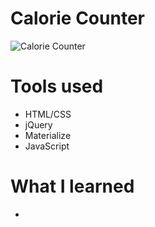 # Calorie Counter

![Calorie Counter](https://i.postimg.cc/B6NfLWcX/calorie-counter.jpg)

# Tools used

* HTML/CSS
* jQuery
* Materialize
* JavaScript

# What I learned

* 